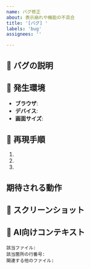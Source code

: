 ```yaml
---
name: バグ修正
about: 表示崩れや機能の不具合
title: '[バグ] '
labels: 'bug'
assignees: ''

---
```


## 🐛 バグの説明
<!-- 何が起きているか -->

## 📱 発生環境
- **ブラウザ**: <!-- Chrome, Safari等 -->
- **デバイス**: <!-- PC, スマホ等 -->
- **画面サイズ**: <!-- 1920x1080等 -->

## 🔄 再現手順
1. 
2. 
3. 

## 期待される動作
<!-- 本来どうなるべきか -->

## 📸 スクリーンショット
<!-- エラーの画面を添付 -->

## 🤖 AI向けコンテキスト
```
該当ファイル: 
該当箇所の行番号: 
関連する他のファイル: 
```